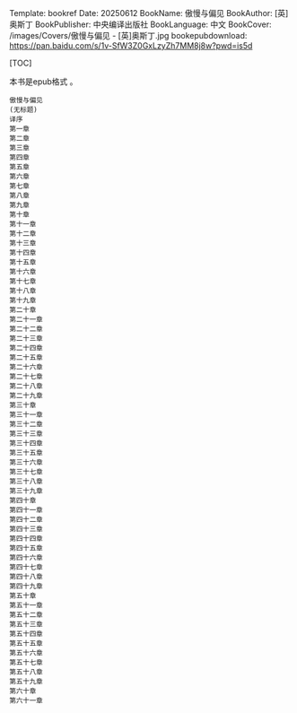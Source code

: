 Template: bookref
Date: 20250612
BookName: 傲慢与偏见
BookAuthor: [英]奥斯丁
BookPublisher: 中央编译出版社
BookLanguage: 中文
BookCover: /images/Covers/傲慢与偏见 - [英]奥斯丁.jpg
bookepubdownload: https://pan.baidu.com/s/1v-SfW3Z0GxLzyZh7MM8j8w?pwd=is5d



[TOC]

本书是epub格式 。


```
傲慢与偏见
(无标题)
译序
第一章
第二章
第三章
第四章
第五章
第六章
第七章
第八章
第九章
第十章
第十一章
第十二章
第十三章
第十四章
第十五章
第十六章
第十七章
第十八章
第十九章
第二十章
第二十一章
第二十二章
第二十三章
第二十四章
第二十五章
第二十六章
第二十七章
第二十八章
第二十九章
第三十章
第三十一章
第三十二章
第三十三章
第三十四章
第三十五章
第三十六章
第三十七章
第三十八章
第三十九章
第四十章
第四十一章
第四十二章
第四十三章
第四十四章
第四十五章
第四十六章
第四十七章
第四十八章
第四十九章
第五十章
第五十一章
第五十二章
第五十三章
第五十四章
第五十五章
第五十六章
第五十七章
第五十八章
第五十九章
第六十章
第六十一章
```